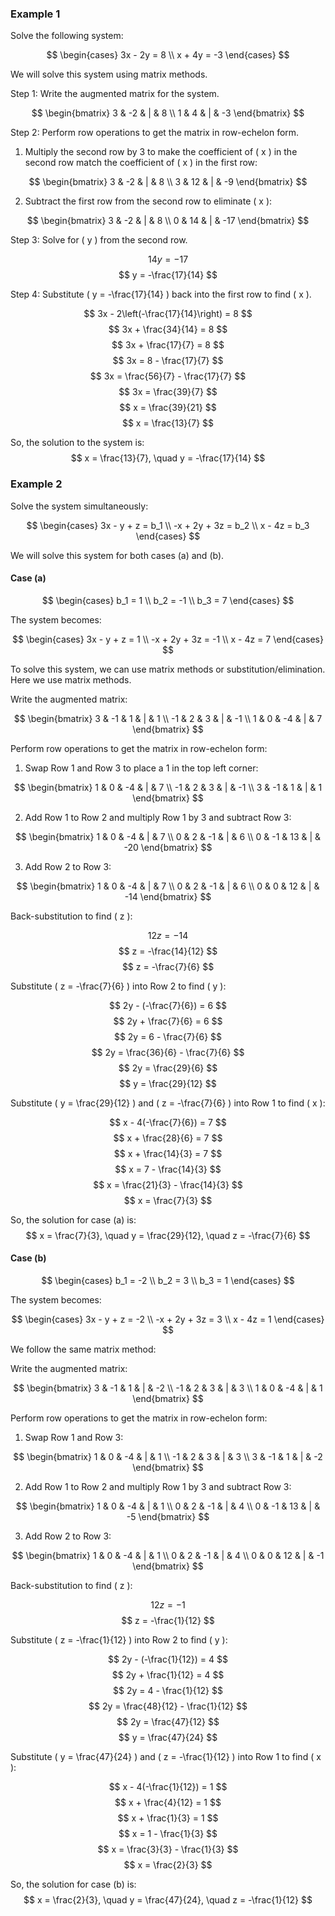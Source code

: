 ### Example 1

Solve the following system:

$$ \begin{cases}
3x - 2y = 8 \\
x + 4y = -3 \end{cases} $$

We will solve this system using matrix methods.

Step 1: Write the augmented matrix for the system.

$$ \begin{bmatrix}
3 & -2 & | & 8 \\
1 & 4 & | & -3
\end{bmatrix} $$

Step 2: Perform row operations to get the matrix in row-echelon form.

1. Multiply the second row by 3 to make the coefficient of \( x \) in the second row match the coefficient of \( x \) in the first row:

$$ \begin{bmatrix}
3 & -2 & | & 8 \\
3 & 12 & | & -9
\end{bmatrix} $$

2. Subtract the first row from the second row to eliminate \( x \):

$$ \begin{bmatrix}
3 & -2 & | & 8 \\
0 & 14 & | & -17
\end{bmatrix} $$

Step 3: Solve for \( y \) from the second row.

$$ 14y = -17 $$
$$ y = -\frac{17}{14} $$

Step 4: Substitute \( y = -\frac{17}{14} \) back into the first row to find \( x \).

$$ 3x - 2\left(-\frac{17}{14}\right) = 8 $$
$$ 3x + \frac{34}{14} = 8 $$
$$ 3x + \frac{17}{7} = 8 $$
$$ 3x = 8 - \frac{17}{7} $$
$$ 3x = \frac{56}{7} - \frac{17}{7} $$
$$ 3x = \frac{39}{7} $$
$$ x = \frac{39}{21} $$
$$ x = \frac{13}{7} $$

So, the solution to the system is:
$$ x = \frac{13}{7}, \quad y = -\frac{17}{14} $$

### Example 2

Solve the system simultaneously:

$$ \begin{cases}
3x - y + z = b_1 \\
-x + 2y + 3z = b_2 \\
x - 4z = b_3
\end{cases} $$

We will solve this system for both cases (a) and (b).

#### Case (a)

$$ \begin{cases}
b_1 = 1 \\
b_2 = -1 \\
b_3 = 7
\end{cases} $$

The system becomes:

$$ \begin{cases}
3x - y + z = 1 \\
-x + 2y + 3z = -1 \\
x - 4z = 7
\end{cases} $$

To solve this system, we can use matrix methods or substitution/elimination. Here we use matrix methods.

Write the augmented matrix:

$$ \begin{bmatrix}
3 & -1 & 1 & | & 1 \\
-1 & 2 & 3 & | & -1 \\
1 & 0 & -4 & | & 7
\end{bmatrix} $$

Perform row operations to get the matrix in row-echelon form:

1. Swap Row 1 and Row 3 to place a 1 in the top left corner:

$$ \begin{bmatrix}
1 & 0 & -4 & | & 7 \\
-1 & 2 & 3 & | & -1 \\
3 & -1 & 1 & | & 1
\end{bmatrix} $$

2. Add Row 1 to Row 2 and multiply Row 1 by 3 and subtract Row 3:

$$ \begin{bmatrix}
1 & 0 & -4 & | & 7 \\
0 & 2 & -1 & | & 6 \\
0 & -1 & 13 & | & -20
\end{bmatrix} $$

3. Add Row 2 to Row 3:

$$ \begin{bmatrix}
1 & 0 & -4 & | & 7 \\
0 & 2 & -1 & | & 6 \\
0 & 0 & 12 & | & -14
\end{bmatrix} $$

Back-substitution to find \( z \):

$$ 12z = -14 $$
$$ z = -\frac{14}{12} $$
$$ z = -\frac{7}{6} $$

Substitute \( z = -\frac{7}{6} \) into Row 2 to find \( y \):

$$ 2y - (-\frac{7}{6}) = 6 $$
$$ 2y + \frac{7}{6} = 6 $$
$$ 2y = 6 - \frac{7}{6} $$
$$ 2y = \frac{36}{6} - \frac{7}{6} $$
$$ 2y = \frac{29}{6} $$
$$ y = \frac{29}{12} $$

Substitute \( y = \frac{29}{12} \) and \( z = -\frac{7}{6} \) into Row 1 to find \( x \):

$$ x - 4(-\frac{7}{6}) = 7 $$
$$ x + \frac{28}{6} = 7 $$
$$ x + \frac{14}{3} = 7 $$
$$ x = 7 - \frac{14}{3} $$
$$ x = \frac{21}{3} - \frac{14}{3} $$
$$ x = \frac{7}{3} $$

So, the solution for case (a) is:
$$ x = \frac{7}{3}, \quad y = \frac{29}{12}, \quad z = -\frac{7}{6} $$

#### Case (b)

$$ \begin{cases}
b_1 = -2 \\
b_2 = 3 \\
b_3 = 1
\end{cases} $$

The system becomes:

$$ \begin{cases}
3x - y + z = -2 \\
-x + 2y + 3z = 3 \\
x - 4z = 1
\end{cases} $$

We follow the same matrix method:

Write the augmented matrix:

$$ \begin{bmatrix}
3 & -1 & 1 & | & -2 \\
-1 & 2 & 3 & | & 3 \\
1 & 0 & -4 & | & 1
\end{bmatrix} $$

Perform row operations to get the matrix in row-echelon form:

1. Swap Row 1 and Row 3:

$$ \begin{bmatrix}
1 & 0 & -4 & | & 1 \\
-1 & 2 & 3 & | & 3 \\
3 & -1 & 1 & | & -2
\end{bmatrix} $$

2. Add Row 1 to Row 2 and multiply Row 1 by 3 and subtract Row 3:

$$ \begin{bmatrix}
1 & 0 & -4 & | & 1 \\
0 & 2 & -1 & | & 4 \\
0 & -1 & 13 & | & -5
\end{bmatrix} $$

3. Add Row 2 to Row 3:

$$ \begin{bmatrix}
1 & 0 & -4 & | & 1 \\
0 & 2 & -1 & | & 4 \\
0 & 0 & 12 & | & -1
\end{bmatrix} $$

Back-substitution to find \( z \):

$$ 12z = -1 $$
$$ z = -\frac{1}{12} $$

Substitute \( z = -\frac{1}{12} \) into Row 2 to find \( y \):

$$ 2y - (-\frac{1}{12}) = 4 $$
$$ 2y + \frac{1}{12} = 4 $$
$$ 2y = 4 - \frac{1}{12} $$
$$ 2y = \frac{48}{12} - \frac{1}{12} $$
$$ 2y = \frac{47}{12} $$
$$ y = \frac{47}{24} $$

Substitute \( y = \frac{47}{24} \) and \( z = -\frac{1}{12} \) into Row 1 to find \( x \):

$$ x - 4(-\frac{1}{12}) = 1 $$
$$ x + \frac{4}{12} = 1 $$
$$ x + \frac{1}{3} = 1 $$
$$ x = 1 - \frac{1}{3} $$
$$ x = \frac{3}{3} - \frac{1}{3} $$
$$ x = \frac{2}{3} $$

So, the solution for case (b) is:
$$ x = \frac{2}{3}, \quad y = \frac{47}{24}, \quad z = -\frac{1}{12} $$
